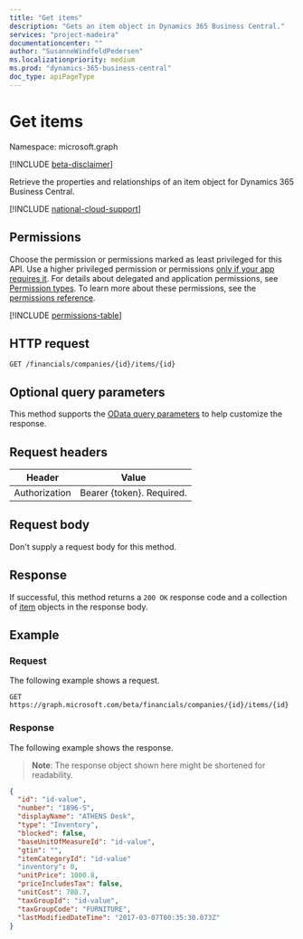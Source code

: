 ```yaml
---
title: "Get items" 
description: "Gets an item object in Dynamics 365 Business Central."
services: "project-madeira"
documentationcenter: ""
author: "SusanneWindfeldPedersen"
ms.localizationpriority: medium
ms.prod: "dynamics-365-business-central"
doc_type: apiPageType
---
```


# Get items

Namespace: microsoft.graph

[!INCLUDE [beta-disclaimer](../../includes/beta-disclaimer.md)]

Retrieve the properties and relationships of an item object for Dynamics 365 Business Central.

[!INCLUDE [national-cloud-support](../../includes/global-only.md)]

## Permissions
Choose the permission or permissions marked as least privileged for this API. Use a higher privileged permission or permissions [only if your app requires it](/graph/permissions-overview#best-practices-for-using-microsoft-graph-permissions). For details about delegated and application permissions, see [Permission types](/graph/permissions-overview#permission-types). To learn more about these permissions, see the [permissions reference](/graph/permissions-reference).

<!-- { "blockType": "permissions", "name": "dynamics_item_get" } -->
[!INCLUDE [permissions-table](../includes/permissions/dynamics-item-get-permissions.md)]

## HTTP request

```http
GET /financials/companies/{id}/items/{id}
```

## Optional query parameters
This method supports the [OData query parameters](/graph/query-parameters) to help customize the response.

## Request headers
|Header       |Value                    |
|-------------|-------------------------|
|Authorization|Bearer {token}. Required.|

## Request body
Don't supply a request body for this method.

## Response
If successful, this method returns a `200 OK` response code and a collection of [item](../resources/dynamics-item.md) objects in the response body.

## Example

### Request

The following example shows a request.
```http
GET https://graph.microsoft.com/beta/financials/companies/{id}/items/{id}
```

### Response

The following example shows the response.

> **Note**: The response object shown here might be shortened for readability.

```json
{
  "id": "id-value",
  "number": "1896-S",
  "displayName": "ATHENS Desk",
  "type": "Inventory",
  "blocked": false,
  "baseUnitOfMeasureId": "id-value",
  "gtin": "",
  "itemCategoryId": "id-value"
  "inventory": 0,
  "unitPrice": 1000.8,
  "priceIncludesTax": false,
  "unitCost": 780.7,
  "taxGroupId": "id-value",
  "taxGroupCode": "FURNITURE",
  "lastModifiedDateTime": "2017-03-07T00:35:30.073Z"
}
```
